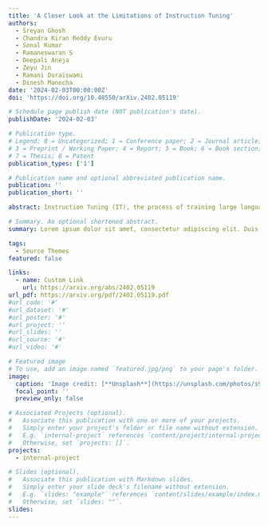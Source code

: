 ```yaml
---
title: 'A Closer Look at the Limitations of Instruction Tuning'
authors:
  - Sreyan Ghosh
  - Chandra Kiran Reddy Evuru
  - Sonal Kumar
  - Ramaneswaran S
  - Deepali Aneja
  - Zeyu Jin 
  - Ramani Duraiswami
  - Dinesh Manocha
date: '2024-02-03T00:00:00Z'
doi: 'https://doi.org/10.48550/arXiv.2402.05119'

# Schedule page publish date (NOT publication's date).
publishDate: '2024-02-03'

# Publication type.
# Legend: 0 = Uncategorized; 1 = Conference paper; 2 = Journal article;
# 3 = Preprint / Working Paper; 4 = Report; 5 = Book; 6 = Book section;
# 7 = Thesis; 8 = Patent
publication_types: ['1']

# Publication name and optional abbreviated publication name.
publication: ''
publication_short: ''

abstract: Instruction Tuning (IT), the process of training large language models (LLMs) using instruction-response pairs, has emerged as the predominant method for transforming base pre-trained LLMs into open-domain conversational agents. While IT has achieved notable success and widespread adoption, its limitations and shortcomings remain underexplored. In this paper, through rigorous experiments and an in-depth analysis of the changes LLMs undergo through IT, we reveal various limitations of IT. In particular, we show that (1) IT fails to enhance knowledge or skills in LLMs. LoRA fine-tuning is limited to learning response initiation and style tokens, and full-parameter fine-tuning leads to knowledge degradation. (2) Copying response patterns from IT datasets derived from knowledgeable sources leads to a decline in response quality. (3) Full-parameter fine-tuning increases hallucination by inaccurately borrowing tokens from conceptually similar instances in the IT dataset for generating responses. (4) Popular methods to improve IT do not lead to performance improvements over a simple LoRA fine-tuned model. Our findings reveal that responses generated solely from pre-trained knowledge consistently outperform responses by models that learn any form of new knowledge from IT on open-source datasets. We hope the insights and challenges revealed inspire future work.

# Summary. An optional shortened abstract.
summary: Lorem ipsum dolor sit amet, consectetur adipiscing elit. Duis posuere tellus ac convallis placerat. Proin tincidunt magna sed ex sollicitudin condimentum.

tags:
  - Source Themes
featured: false

links:
  - name: Custom Link
    url: https://arxiv.org/abs/2402.05119
url_pdf: https://arxiv.org/pdf/2402.05119.pdf
#url_code: '#'
#url_dataset: '#'
#url_poster: '#'
#url_project: ''
#url_slides: ''
#url_source: '#'
#url_video: '#'

# Featured image
# To use, add an image named `featured.jpg/png` to your page's folder.
image:
  caption: 'Image credit: [**Unsplash**](https://unsplash.com/photos/s9CC2SKySJM)'
  focal_point: ''
  preview_only: false

# Associated Projects (optional).
#   Associate this publication with one or more of your projects.
#   Simply enter your project's folder or file name without extension.
#   E.g. `internal-project` references `content/project/internal-project/index.md`.
#   Otherwise, set `projects: []`.
projects:
  - internal-project

# Slides (optional).
#   Associate this publication with Markdown slides.
#   Simply enter your slide deck's filename without extension.
#   E.g. `slides: "example"` references `content/slides/example/index.md`.
#   Otherwise, set `slides: ""`.
slides:
---
```


